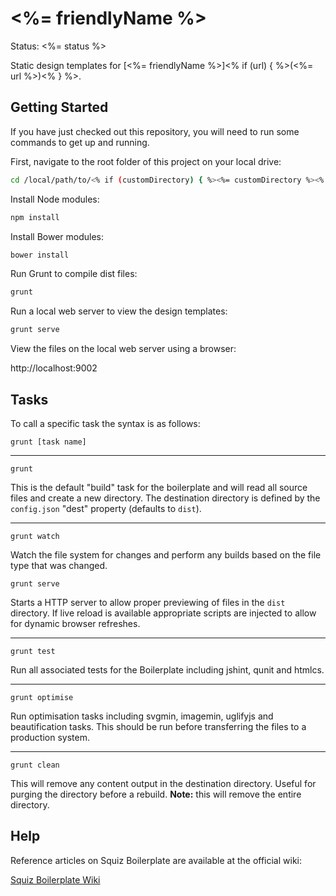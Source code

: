 # <%= friendlyName %>

Status: <%= status %>

Static design templates for [<%= friendlyName %>]<% if (url) { %>(<%= url %>)<% } %>.

## Getting Started

If you have just checked out this repository, you will need to run some commands to get up and running.

First, navigate to the root folder of this project on your local drive:

```bash
cd /local/path/to/<% if (customDirectory) { %><%= customDirectory %><% } else { %><%= name %><% } %>
```

Install Node modules:

```bash
npm install
```

Install Bower modules:

```bash
bower install
```

Run Grunt to compile dist files:

```bash
grunt
```

Run a local web server to view the design templates:

```bash
grunt serve
```

View the files on the local web server using a browser:

http://localhost:9002

## Tasks

To call a specific task the syntax is as follows:
```
grunt [task name]
```

***

```
grunt
```

This is the default "build" task for the boilerplate and will read all source files and create a new directory. The destination directory is defined by the `config.json` "dest" property (defaults to `dist`).

***

```
grunt watch
```

Watch the file system for changes and perform any builds based on the file type that was changed.

```
grunt serve
```

Starts a HTTP server to allow proper previewing of files in the `dist` directory. If live reload is available appropriate scripts are injected to allow for dynamic browser refreshes.

***

```
grunt test
```

Run all associated tests for the Boilerplate including jshint, qunit and htmlcs.

***

```
grunt optimise
```

Run optimisation tasks including svgmin, imagemin, uglifyjs and beautification tasks. This should be run before transferring the files to a production system.

***

```
grunt clean
```

This will remove any content output in the destination directory. Useful for purging the directory before a rebuild. **Note:** this will remove the entire directory.

## Help

Reference articles on Squiz Boilerplate are available at the official wiki:

[Squiz Boilerplate Wiki](https://gitlab.squiz.net/boilerplate/squiz-boilerplate/wikis/home)
